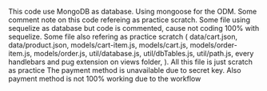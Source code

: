This code use MongoDB as database. Using mongoose for the ODM.
Some comment note on this code refereing as practice scratch.
Some file using sequelize as database but code is commented, cause not coding 100% with sequelize.
Some file also refering as practice scratch (
  data/cart.json, 
  data/product.json, 
  models/cart-item.js, 
  models/cart.js,
  models/order-item.js,
  models/order.js,
  util/database.js,
  util/dbTables.js,
  util/path.js,
  every handlebars and pug extension on views folder,
  ). All this file is just scratch as practice
The payment method is unavailable due to secret key.
Also payment method is not 100% working due to the workflow
